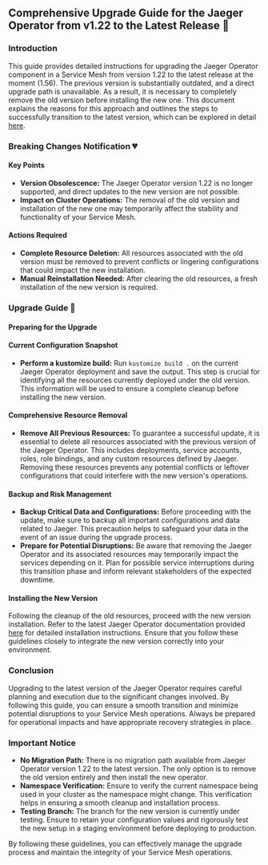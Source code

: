## Comprehensive Upgrade Guide for the Jaeger Operator from v1.22 to the Latest Release 🦮

### Introduction
This guide provides detailed instructions for upgrading the Jaeger Operator component in a Service Mesh from version 1.22 to the latest release at the moment (1.56). The previous version is substantially outdated, and a direct upgrade path is unavailable. As a result, it is necessary to completely remove the old version before installing the new one. This document explains the reasons for this approach and outlines the steps to successfully transition to the latest version, which can be explored in detail [here](https://www.jaegertracing.io/docs/1.56/operator/).

### Breaking Changes Notification 💔

#### Key Points
- **Version Obsolescence:** The Jaeger Operator version 1.22 is no longer supported, and direct updates to the new version are not possible.
- **Impact on Cluster Operations:** The removal of the old version and installation of the new one may temporarily affect the stability and functionality of your Service Mesh.

#### Actions Required
- **Complete Resource Deletion:** All resources associated with the old version must be removed to prevent conflicts or lingering configurations that could impact the new installation.
- **Manual Reinstallation Needed:** After clearing the old resources, a fresh installation of the new version is required.

### Upgrade Guide 🦮

#### Preparing for the Upgrade

#### Current Configuration Snapshot

- **Perform a kustomize build:** Run `kustomize build .` on the current Jaeger Operator deployment and save the output. This step is crucial for identifying all the resources currently deployed under the old version. This information will be used to ensure a complete cleanup before installing the new version.

#### Comprehensive Resource Removal
- **Remove All Previous Resources:** To guarantee a successful update, it is essential to delete all resources associated with the previous version of the Jaeger Operator. This includes deployments, service accounts, roles, role bindings, and any custom resources defined by Jaeger. Removing these resources prevents any potential conflicts or leftover configurations that could interfere with the new version's operations.

#### Backup and Risk Management
- **Backup Critical Data and Configurations:** Before proceeding with the update, make sure to backup all important configurations and data related to Jaeger. This precaution helps to safeguard your data in the event of an issue during the upgrade process.
- **Prepare for Potential Disruptions:** Be aware that removing the Jaeger Operator and its associated resources may temporarily impact the services depending on it. Plan for possible service interruptions during this transition phase and inform relevant stakeholders of the expected downtime.


#### Installing the New Version

Following the cleanup of the old resources, proceed with the new version installation. Refer to the latest Jaeger Operator documentation provided [here](https://www.jaegertracing.io/docs/1.56/operator/) for detailed installation instructions. Ensure that you follow these guidelines closely to integrate the new version correctly into your environment.

### Conclusion

Upgrading to the latest version of the Jaeger Operator requires careful planning and execution due to the significant changes involved. By following this guide, you can ensure a smooth transition and minimize potential disruptions to your Service Mesh operations. Always be prepared for operational impacts and have appropriate recovery strategies in place.

### Important Notice
- **No Migration Path:** There is no migration path available from Jaeger Operator version 1.22 to the latest version. The only option is to remove the old version entirely and then install the new operator.
- **Namespace Verification:** Ensure to verify the current namespace being used in your cluster as the namespace might change. This verification helps in ensuring a smooth cleanup and installation process.
- **Testing Branch:** The branch for the new version is currently under testing. Ensure to retain your configuration values and rigorously test the new setup in a staging environment before deploying to production.

By following these guidelines, you can effectively manage the upgrade process and maintain the integrity of your Service Mesh operations.
